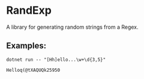 # RandExp

A library for generating random strings from a Regex.

## Examples:

```
dotnet run -- "[Hh]ello...\w+\d{3,5}"

Helloq(@tXAQUQk25950
```
